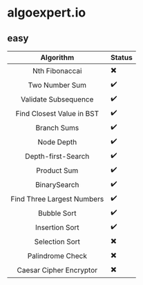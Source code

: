 # algoexpert.io

## easy
| Algorithm | Status |
|:-------:|:----------- |
| Nth Fibonaccai | ✖️ |
| Two Number Sum | ✔️ |
| Validate Subsequence | ✔️️ |
| Find Closest Value in BST | ✔️️ |
| Branch Sums | ✔️️ |
| Node Depth | ✔️️ |
| Depth-first-Search | ✔️️ |
| Product Sum | ✔️️ |
| BinarySearch | ✔️️ |
| Find Three Largest Numbers | ✔️️ |
| Bubble Sort | ✔️️ |
| Insertion Sort | ✔️️ |
| Selection Sort | ✖️ |
| Palindrome Check | ✖️ |
| Caesar Cipher Encryptor | ✖️ |
